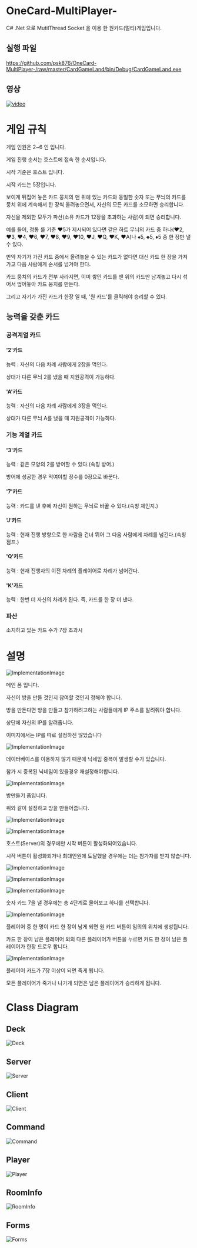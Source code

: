 # OneCard-MultiPlayer-

C# .Net 으로 MutilThread Socket 을 이용 한 원카드(멀티)게임입니다.

## 실행 파일

<https://github.com/psk876/OneCard-MultiPlayer-/raw/master/CardGameLand/bin/Debug/CardGameLand.exe>

## 영상

[![video](https://i.vimeocdn.com/video/776961215_640x360.jpg)](https://vimeo.com/331539351)

# 게임 규칙

게임 인원은 2~6 인 입니다.

게임 진행 순서는 호스트에 접속 한 순서입니다.

시작 기준은 호스트 입니다.

시작 카드는 5장입니다.

보이게 뒤집어 놓은 카드 뭉치의 맨 위에 있는 카드와 동일한 숫자 또는 무늬의 카드를 뭉치 위에 계속해서 한 장씩 올려놓으면서, 자신의 모든 카드를 소모하면 승리합니다.

자신을 제외한 모두가 파산(소유 카드가 12장을 초과하는 사람)이 되면 승리합니다.

예를 들어, 정통 룰 기준 ♥5가 제시되어 있다면 같은 하트 무늬의 카드 중 하나(♥2, ♥3, ♥4, ♥6, ♥7, ♥8, ♥9, ♥10, ♥J, ♥Q, ♥K, ♥A)나 ♠5, ♣5, ♦5 중 한 장만 낼 수 있다.

만약 자기가 가진 카드 중에서 올려놓을 수 있는 카드가 없다면 대신 카드 한 장을 가져가고 다음 사람에게 순서를 넘겨야 한다.

카드 뭉치의 카드가 전부 사라지면, 이미 쌓인 카드를 맨 위의 카드만 남겨놓고 다시 섞어서 엎어놓아 카드 뭉치를 만든다.

그리고 자기가 가진 카드가 한장 일 때, '원 카드'를 클릭해야 승리할 수 있다.

## 능력을 갖춘 카드

### 공격계열 카드

#### '2'카드

능력 : 자신의 다음 차례 사람에게 2장을 먹인다.

상대가 다른 무늬 2를 냈을 때 지원공격이 가능하다.

#### 'A'카드

능력 : 자신의 다음 차례 사람에게 3장을 먹인다.

상대가 다른 무늬 A를 냈을 때 지원공격이 가능하다.

### 기능 계열 카드

#### '3'카드

능력 : 같은 모양의 2를 방어할 수 있다.(속칭 방어.)

방어에 성공한 경우 먹여야할 장수를 0장으로 바꾼다.

#### '7'카드

능력 : 카드를 낸 후에 자신이 원하는 무늬로 바꿀 수 있다.(속칭 체인지.)

#### 'J'카드

능력 : 현재 진행 방향으로 한 사람을 건너 뛰어 그 다음 사람에게 차례를 넘긴다.(속칭 점프.)

#### 'Q'카드

능력 : 현재 진행자의 이전 차례의 플레이어로 차례가 넘어간다.

#### 'K'카드

능력 : 한번 더 자신의 차례가 된다. 즉, 카드를 한 장 더 낸다.

### 파산

소지하고 있는 카드 수가 7장 초과시

# 설명

![ImplementationImage](ReadmeImage/ImplementationImage/Imp_01.jpg)

메인 폼 입니다.

자신이 방을 만들 것인지 참여할 것인지 정해야 합니다.

방을 만든다면 방을 만들고 참가하려고하는 사람들에게 IP 주소를 알려줘야 합니다.

상단에 자신의 IP를 알려줍니다.

이미지에서는 IP를 따로 설정하진 않았습니다

![ImplementationImage](ReadmeImage/ImplementationImage/Imp_02.jpg)

데이터베이스를 이용하지 않기 때문에 닉네임 중복이 발생할 수가 있습니다.

참가 시 중복된 닉네임이 있을경우 재설정해야합니다.

![ImplementationImage](ReadmeImage/ImplementationImage/Imp_03.jpg)

방만들기 폼입니다.

위와 같이 설정하고 방을 만들어줍니다.

![ImplementationImage](ReadmeImage/ImplementationImage/Imp_04.jpg)

![ImplementationImage](ReadmeImage/ImplementationImage/Imp_05.jpg)

호스트(Server)의 경우에만 시작 버튼이 활성화되어있습니다.

시작 버튼이 활성화되거나 최대인원에 도달했을 경우에는 더는 참가자를 받지 않습니다.

![ImplementationImage](ReadmeImage/ImplementationImage/Imp_06.jpg)

![ImplementationImage](ReadmeImage/ImplementationImage/Imp_07.jpg)

![ImplementationImage](ReadmeImage/ImplementationImage/Imp_08.jpg)

숫자 카드 7을 낼 경우에는 총 4단계로 물어보고 하나를 선택합니다.

![ImplementationImage](ReadmeImage/ImplementationImage/Imp_09.jpg)

플레이어 중 한 명이 카드 한 장이 남게 되면 원 카드 버튼이 임의의 위치에 생성됩니다.

카드 한 장이 남은 플레이어 외의 다른 플레이어가 버튼을 누르면 카드 한 장이 남은 플레이어가 한장 드로우 합니다.

![ImplementationImage](ReadmeImage/ImplementationImage/Imp_10.jpg)

플레이어 카드가 7장 이상이 되면 죽게 됩니다.

모든 플레이어가 죽거나 나가게 되면은 남은 플레이어가 승리하게 됩니다.

# Class Diagram

## Deck

![Deck](ReadmeImage/ClassDiagram/Deck.png)

## Server

![Server](ReadmeImage/ClassDiagram/Server.png)

## Client

![Client](ReadmeImage/ClassDiagram/Client.png)

## Command

![Command](ReadmeImage/ClassDiagram/Command.png)

## Player

![Player](ReadmeImage/ClassDiagram/Player.png)

## RoomInfo

![RoomInfo](ReadmeImage/ClassDiagram/RoomInfo.png)

## Forms

![Forms](ReadmeImage/ClassDiagram/Forms.png)


